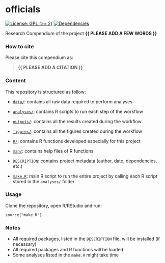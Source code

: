 <!-- README.md is generated from README.Rmd. Please edit that file -->

# officials

<!-- badges: start -->

[![License: GPL (&gt;=
2)](https://img.shields.io/badge/License-GPL%20%28%3E%3D%202%29-blue.svg)](https://choosealicense.com/licenses/gpl-2.0/)
[![Dependencies](https://img.shields.io/badge/dependencies-2/95-green?style=flat)](#)
<!-- badges: end -->

Research Compendium of the project **{{ PLEASE ADD A FEW WORDS }}**

### How to cite

Please cite this compendium as:

> **{{ PLEASE ADD A CITATION }}**

### Content

This repository is structured as follow:

-   [`data/`](https://github.com/frbcesab/officials/tree/master/data):
    contains all raw data required to perform analyses

-   [`analyses/`](https://github.com/frbcesab/officials/tree/main/analyses/):
    contains R scripts to run each step of the workflow

-   [`outputs/`](https://github.com/frbcesab/officials/tree/main/outputs):
    contains all the results created during the workflow

-   [`figures/`](https://github.com/frbcesab/officials/tree/main/figures):
    contains all the figures created during the workflow

-   [`R/`](https://github.com/frbcesab/officials/tree/main/R): contains
    R functions developed especially for this project

-   [`man/`](https://github.com/frbcesab/officials/tree/main/man):
    contains help files of R functions

-   [`DESCRIPTION`](https://github.com/frbcesab/officials/tree/main/DESCRIPTION):
    contains project metadata (author, date, dependencies, etc.)

-   [`make.R`](https://github.com/frbcesab/officials/tree/main/make.R):
    main R script to run the entire project by calling each R script
    stored in the `analyses/` folder

### Usage

Clone the repository, open R/RStudio and run:

    source("make.R")

### Notes

-   All required packages, listed in the `DESCRIPTION` file, will be
    installed (if necessary)
-   All required packages and R functions will be loaded
-   Some analyses listed in the `make.R` might take time
